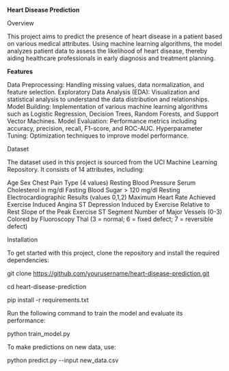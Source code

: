 **Heart Disease Prediction**


Overview

This project aims to predict the presence of heart disease in a patient based on various medical attributes. Using machine learning algorithms, the model analyzes patient data to assess the likelihood of heart disease, thereby aiding healthcare professionals in early diagnosis and treatment planning.

**Features**


Data Preprocessing: Handling missing values, data normalization, and feature selection.
Exploratory Data Analysis (EDA): Visualization and statistical analysis to understand the data distribution and relationships.
Model Building: Implementation of various machine learning algorithms such as Logistic Regression, Decision Trees, Random Forests, and Support Vector Machines.
Model Evaluation: Performance metrics including accuracy, precision, recall, F1-score, and ROC-AUC.
Hyperparameter Tuning: Optimization techniques to improve model performance.

Dataset

The dataset used in this project is sourced from the UCI Machine Learning Repository. It consists of 14 attributes, including:

Age
Sex
Chest Pain Type (4 values)
Resting Blood Pressure
Serum Cholesterol in mg/dl
Fasting Blood Sugar > 120 mg/dl
Resting Electrocardiographic Results (values 0,1,2)
Maximum Heart Rate Achieved
Exercise Induced Angina
ST Depression Induced by Exercise Relative to Rest
Slope of the Peak Exercise ST Segment
Number of Major Vessels (0-3) Colored by Fluoroscopy
Thal (3 = normal; 6 = fixed defect; 7 = reversible defect)



Installation


To get started with this project, clone the repository and install the required dependencies:


git clone https://github.com/yourusername/heart-disease-prediction.git

cd heart-disease-prediction

pip install -r requirements.txt


Run the following command to train the model and evaluate its performance:

python train_model.py

To make predictions on new data, use:

python predict.py --input new_data.csv
